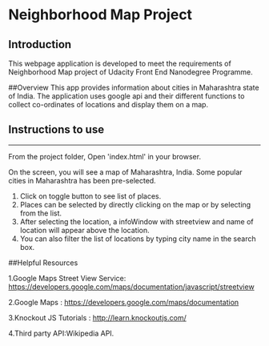 # Neighborhood Map Project

## Introduction
This webpage application is developed to meet the requirements of Neighborhood Map project of Udacity Front End Nanodegree
Programme.

##Overview
This app provides information about cities in Maharashtra state of India. The application uses
google api and their different functions to collect co-ordinates of locations and display them on a map.

## Instructions to use
---

 From the project folder, Open 'index.html' in your browser.


On the screen, you will see a map of Maharashtra, India. Some popular cities in Maharashtra has been pre-selected.

1. Click on toggle button to see list of places.
2. Places can be selected by directly clicking on the map or by selecting from the list.
3. After selecting the location, a infoWindow with streetview and name of location will appear above the location.
4. You can also filter the list of locations by typing city name in the search box.

##Helpful Resources

1.Google Maps Street View Service: https://developers.google.com/maps/documentation/javascript/streetview

2.Google Maps : https://developers.google.com/maps/documentation

3.Knockout JS Tutorials : http://learn.knockoutjs.com/

4.Third party API:Wikipedia API.
